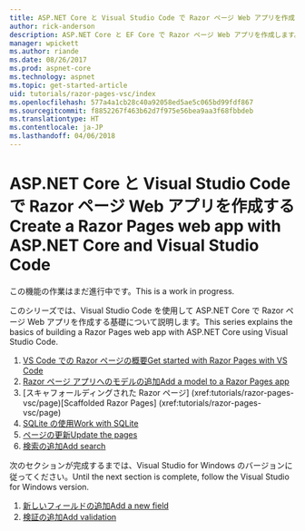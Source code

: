 ```yaml
---
title: ASP.NET Core と Visual Studio Code で Razor ページ Web アプリを作成する
author: rick-anderson
description: ASP.NET Core と EF Core で Razor ページ Web アプリを作成します。
manager: wpickett
ms.author: riande
ms.date: 08/26/2017
ms.prod: aspnet-core
ms.technology: aspnet
ms.topic: get-started-article
uid: tutorials/razor-pages-vsc/index
ms.openlocfilehash: 577a4a1cb28c40a92058ed5ae5c065bd99fdf867
ms.sourcegitcommit: f8852267f463b62d7f975e56bea9aa3f68fbbdeb
ms.translationtype: HT
ms.contentlocale: ja-JP
ms.lasthandoff: 04/06/2018
---
```

# <a name="create-a-razor-pages-web-app-with-aspnet-core-and-visual-studio-code"></a><span data-ttu-id="33f03-103">ASP.NET Core と Visual Studio Code で Razor ページ Web アプリを作成する</span><span class="sxs-lookup"><span data-stu-id="33f03-103">Create a Razor Pages web app with ASP.NET Core and Visual Studio Code</span></span>

<span data-ttu-id="33f03-104">この機能の作業はまだ進行中です。</span><span class="sxs-lookup"><span data-stu-id="33f03-104">This is a work in progress.</span></span>

<span data-ttu-id="33f03-105">このシリーズでは、Visual Studio Code を使用して ASP.NET Core で Razor ページ Web アプリを作成する基礎について説明します。</span><span class="sxs-lookup"><span data-stu-id="33f03-105">This series explains the basics of building a Razor Pages web app with ASP.NET Core using Visual Studio Code.</span></span>

1. [<span data-ttu-id="33f03-106">VS Code での Razor ページの概要</span><span class="sxs-lookup"><span data-stu-id="33f03-106">Get started with Razor Pages with VS Code</span></span>](xref:tutorials/razor-pages-vsc/razor-pages-start)
2. [<span data-ttu-id="33f03-107">Razor ページ アプリへのモデルの追加</span><span class="sxs-lookup"><span data-stu-id="33f03-107">Add a model to a Razor Pages app</span></span>](xref:tutorials/razor-pages-vsc/model)
3. <span data-ttu-id="33f03-108">[スキャフォールディングされた Razor ページ]         (xref:tutorials/razor-pages-vsc/page)</span><span class="sxs-lookup"><span data-stu-id="33f03-108">[Scaffolded Razor Pages]         (xref:tutorials/razor-pages-vsc/page)</span></span>
4. [<span data-ttu-id="33f03-109">SQLite の使用</span><span class="sxs-lookup"><span data-stu-id="33f03-109">Work with SQLite</span></span>](xref:tutorials/razor-pages-vsc/sql)
5. [<span data-ttu-id="33f03-110">ページの更新</span><span class="sxs-lookup"><span data-stu-id="33f03-110">Update the pages</span></span>](xref:tutorials/razor-pages-vsc/da1)
6. [<span data-ttu-id="33f03-111">検索の追加</span><span class="sxs-lookup"><span data-stu-id="33f03-111">Add search</span></span>](xref:tutorials/razor-pages-vsc/search)

<span data-ttu-id="33f03-112">次のセクションが完成するまでは、Visual Studio for Windows のバージョンに従ってください。</span><span class="sxs-lookup"><span data-stu-id="33f03-112">Until the next section is complete, follow the Visual Studio for Windows version.</span></span>

1. [<span data-ttu-id="33f03-113">新しいフィールドの追加</span><span class="sxs-lookup"><span data-stu-id="33f03-113">Add a new field</span></span>](xref:tutorials/razor-pages/new-field)
1. [<span data-ttu-id="33f03-114">検証の追加</span><span class="sxs-lookup"><span data-stu-id="33f03-114">Add validation</span></span>](xref:tutorials/razor-pages/validation)
